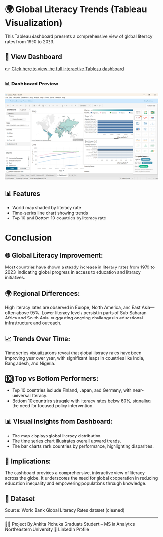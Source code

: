 
# 🌍 Global Literacy Trends (Tableau Visualization)

This Tableau dashboard presents a comprehensive view of global literacy rates from 1990 to 2023. 

## 🔗 View Dashboard
👉 [Click here to view the full interactive Tableau dashboard](https://public.tableau.com/shared/NS8HQ2KR7?:display_count=n&:origin=viz_share_link)

### 📊 Dashboard Preview

![Dashboard Preview](Screenshot%202025-06-02%20142913.png)


## 📊 Features
- World map shaded by literacy rate
- Time-series line chart showing trends
- Top 10 and Bottom 10 countries by literacy rate

# Conclusion

## 🌐 Global Literacy Improvement:
Most countries have shown a steady increase in literacy rates from 1970 to 2023, indicating global progress in access to education and literacy initiatives.

## 🌍 Regional Differences:
High literacy rates are observed in Europe, North America, and East Asia—often above 95%.
Lower literacy levels persist in parts of Sub-Saharan Africa and South Asia, suggesting ongoing challenges in educational infrastructure and outreach.

## 📈 Trends Over Time:
Time series visualizations reveal that global literacy rates have been improving year over year, with significant leaps in countries like India, Bangladesh, and Nigeria.

## 🔟 Top vs Bottom Performers:
- Top 10 countries include Finland, Japan, and Germany, with near-universal literacy.
- Bottom 10 countries struggle with literacy rates below 60%, signaling the need for focused policy intervention.

## 📊 Visual Insights from Dashboard:

- The map displays global literacy distribution.
- The time series chart illustrates overall upward trends.
- The bar charts rank countries by performance, highlighting disparities.

## 🎯 Implications:
The dashboard provides a comprehensive, interactive view of literacy across the globe. It underscores the need for global cooperation in reducing education inequality and empowering populations through knowledge.


## 📁 Dataset
Source: World Bank Global Literacy Rates dataset (cleaned)

---

👩‍💻 Project By
Ankita Pichuka
Graduate Student – MS in Analytics
Northeastern University
🔗 LinkedIn Profile

